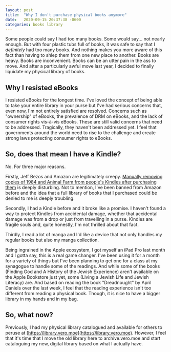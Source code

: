 ```yaml
---
layout: post
title:  "Why I don't purchase physical books anymore"
date:   2020-09-15 20:37:38 -0600
categories: books library
---
```

Some people could say I had too many books. Some would say... not nearly enough. But with four plastic tubs full of books, it was safe to say that I *definitely* had too many books. And nothing makes you more aware of this fact than having to shlep them from one new place to another. Books are heavy. Books are inconvenient. Books can be an utter pain in the ass to move. And after a particularly awful move last year, I decided to finally liquidate my physical library of books.

## Why I resisted eBooks
I resisted eBooks for the longest time. I've loved the concept of being able to take your entire library in your purse but I've had serious concerns that, even now, I'm not entirely satisfied are resolved. Concerns such as "ownership" of eBooks, the prevalence of DRM on eBooks, and the lack of consumer rights vis-à-vis eBooks. These are still valid concerns that need to be addressed. Tragically, they haven't been addressed yet. I feel that governments around the world need to rise to the challenge and create strong laws protecting consumer rights to eBooks.

## So, does that mean I have a Kindle?
No. For three major reasons.

Firstly, Jeff Bezos and Amazon are legitimately creepy. [Manually removing copies of 1984 and Animal Farm from people's Kindles after purchasing them](https://www.theregister.com/2009/07/18/amazon_removes_1984_from_kindle/) is deeply disturbing. Not to mention, I've been banned from Amazon before and the idea that a full library of books that I purchased could be denied to me is deeply troubling.

Secondly, I had a Kindle before and it broke like a promise. I haven't found a way to protect Kindles from accidental damage, whether that accidental damage was from a drop or just from travelling in a purse. Kindles are fragile souls and, quite honestly, I'm not thrilled about that fact.

Thirdly, I read a lot of manga and I'd like a device that not only handles my regular books but also my manga collection.

Being ingrained in the Apple ecosystem, I got myself an iPad Pro last month and I gotta say, this is a real game changer. I've been using it for a month for a variety of things but I've been planning to get one for a class at my synagogue to handle some of the readings. And while some of the books (Finding God and A History of the Jewish Experience) aren't available on the Apple Bookstore just yet, some (Living a Jewish Life and Jewish Literacy) are. And based on reading the book "Dreadnought" by April Daniels over the last week, I feel that the reading experience isn't too different from reading a physical book. Though, it is nice to have a bigger library in my hands and in my bag.

## So, what now?
Previously, I had my physical library catalogued and available for others to peruse at [https://library.vero.moe](https://library.vero.moe). However, I feel that it's time that I move the old library here to archive.vero.moe and start cataloguing my new, digital library based on what I actually have.